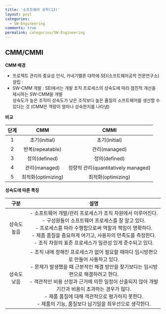 ```yaml
---
title: '소프트웨어 공학(13)'
layout: post
categories:
  - SW-Engineering
comments: true
permalink: categories/SW-Engineering
---
```


## CMM/CMMI

**CMM 배경**

- 프로젝트 관리의 중요성 인식, 카네기멜론 대학에 SEI(소프트웨어공학 전문연구소) 설립 :
- SW-CMM 개발 : SEI에서는 개발 조직 프로세스의 성숙도에 따라 점진적 개선을 제시하는 SW-CMM을 개발 <br>
  성숙도가 높은 조직이 성숙도가 낮은 조직보다 높은 품질의 소프트웨어를 생산할 수 있다는 것 (CMM은 역량이 얼마나 성숙한지를 나타냄)

**비교**

| 단계 |        CMM         |                CMMI                 |
| :--: | :----------------: | :---------------------------------: |
|  1   |   초기(initial)    |            초기(initial)            |
|  2   |  반복(repeatable)  |            관리(managed)            |
|  3   |   정의(defined)    |            정의(defined)            |
|  4   |   관리(managed)    | 정량적 관리(quantitatively managed) |
|  5   | 최적화(optimizing) |         최적화(optimizing)          |

**성숙도에 따른 특징**

|    구분     |                                                                                                                                                                                               설명                                                                                                                                                                                               |
| :---------: | :----------------------------------------------------------------------------------------------------------------------------------------------------------------------------------------------------------------------------------------------------------------------------------------------------------------------------------------------------------------------------------------------: |
| 성숙도 높음 |                                             - 소프트웨어 개발/관리 프로세스가 조직 차원에서 이루어진다.<br> - 구성원들이 소프트웨어 프로세스를 잘 알고 있다.<br>- 프로세스를 따라 수행함으로써 역할과 책임이 명확하다.<br>- 제품 품질을 중요하게 여기고, 사용자의 만족도를 측정한다.<br>- 조직 차원의 표준 프로세스가 일관성 있게 준수되고 있다.<br>                                             |
| 성숙도 낮음 | - 조직 내에 정해진 프로세스가 없어 필요할 때마다 임시방편으로 만들어 사용하고 있다.<br> - 문제가 발생했을 때 근본적인 해결 방안을 찾기보다는 임시방편으로 해결하려고 한다.<br> - 객관적인 비용 산정과 근거에 의한 일정이 산출되지 않아 개발 기간과 비용이 초과하는 경우가 많다.<br> - 제품 품질에 대해 객관적으로 평가하지 못한다.<br> - 제품의 기능, 품질보다 납기일을 최우선으로 생각한다.<br> |
